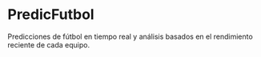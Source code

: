 # PredicFutbol
Predicciones de fútbol en tiempo real y análisis basados en el rendimiento reciente de cada equipo.
